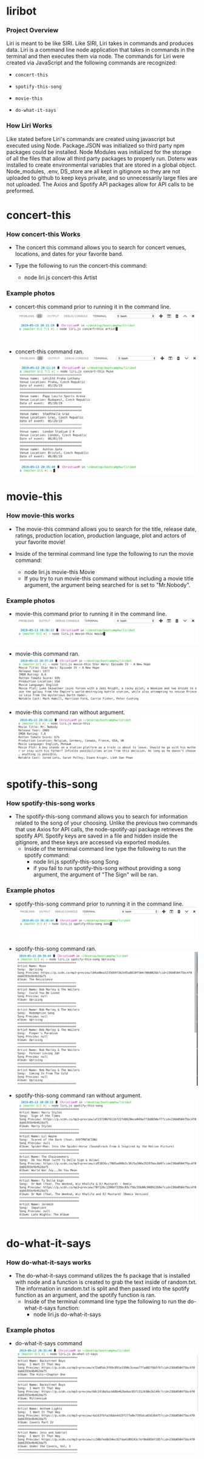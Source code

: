 # liribot 

### Project Overview
Liri is meant to be like SIRI. Like SIRI, Liri takes in commands and produces data. Liri is a command line node application that takes in commands in the terminal and then executes them via node. The commands for Liri were created via JavaScript and the following commands are recognized: 

   * `concert-this`

   * `spotify-this-song`

   * `movie-this`

   * `do-what-it-says`

### How Liri Works 

Like stated before Liri's commands are created using javascript but executed using Node. Package.JSON was initialized so third party npm packages could be installed. Node Modules was initialized for the storage of all the files that allow all third party packages to properly run. Dotenv was installed to create environmental variables that are stored in a global object. Node_modules, .env, DS_store are all kept in gitignore so they are not uploaded to github to keep keys private, and so unnecessarily large files are not uploaded.  The Axios and Spotify API packages allow for API calls to be preformed. 



# concert-this

### How concert-this Works

* The concert this command allows you to search for concert venues, locations, and dates for your favorite band. 

* Type the following to run the concert-this command:
    * node liri.js concert-this Artist 



### Example photos

* concert-this command prior to running it in the command line. 
![command line concert](images/concertThisCommand.png)

* concert-this command ran. 
![concert command ran](images/concertExample.png)


# movie-this

### How movie-this works 

* The movie-this command allows you to search for the title, release date, ratings, production location, production language, plot and actors of your favorite movie! 

* Inside of the terminal command line type the following to run the movie command: 
    * node liri.js movie-this Movie
    * If you try to run movie-this command without including a movie title argument, the argument being searched for is set to "Mr.Nobody".  

### Example photos

* movie-this command prior to running it in the command line. 
![command line concert](images/movieCommand.png)

* movie-this command ran. 
![concert command ran](images/movieExample.png)

* movie-this command ran without argument. 
![concert command ran](images/movieNobody.png)

# spotify-this-song

### How spotify-this-song works

* The spotify-this-song command allows you to search for information related to the song of your choosing. Unlike the previous two commands that use Axios for API calls, the node-spotify-api package retrieves the spotify API. Spotify keys are saved in a file and hidden inside the gitignore, and these keys are accessed via exported modules. 
    * Inside of the terminal command line type the following to run the spotify command: 
        * node liri.js spotify-this-song Song
        * if you fail to run spotify-this-song without providing a song argument, the argument of "The Sign" will be ran. 

### Example photos

* spotify-this-song command prior to running it in the command line. 
![command line concert](images/spotifyCommand.png)

* spotify-this-song command ran. 
![concert command ran](images/spotifyExampleMuse.png)

* spotify-this-song command ran without argument. 
![concert command ran](images/spotifyExample.png)

# do-what-it-says

### How do-what-it-says works

* The do-what-it-says command utilizes the fs package that is installed with node and a function is created to grab the text inside of random.txt. The information in random.txt is split and then passed into the spotify function as an argument, and the spotify function is ran. 
    * Inside of the terminal command line type the following to run the do-what-it-says function: 
        * node liri.js do-what-it-says


### Example photos


* do-what-it-says command
![command line concert](images/doWhatItSays.png)




